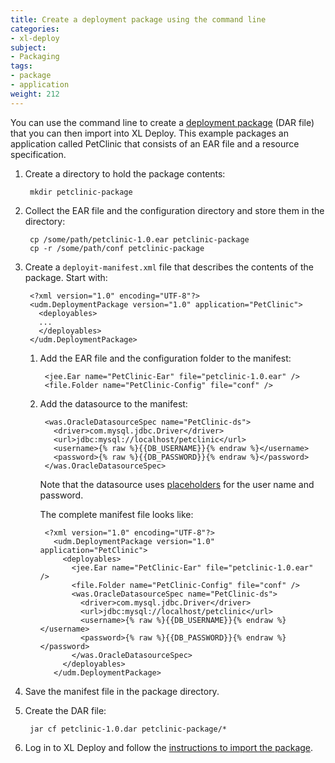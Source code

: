 ```yaml
---
title: Create a deployment package using the command line
categories:
- xl-deploy
subject:
- Packaging
tags:
- package
- application
weight: 212
---
```


You can use the command line to create a [deployment package](/xl-deploy/concept/preparing-your-application-for-xl-deploy.html) (DAR file) that you can then import into XL Deploy. This example packages an application called PetClinic that consists of an EAR file and a resource specification.

1. Create a directory to hold the package contents:

        mkdir petclinic-package

1. Collect the EAR file and the configuration directory and store them in the directory:

        cp /some/path/petclinic-1.0.ear petclinic-package
        cp -r /some/path/conf petclinic-package

1. Create a `deployit-manifest.xml` file that describes the contents of the package. Start with:

        <?xml version="1.0" encoding="UTF-8"?>
        <udm.DeploymentPackage version="1.0" application="PetClinic">
          <deployables>
          ...
          </deployables>
        </udm.DeploymentPackage>

    1. Add the EAR file and the configuration folder to the manifest:

            <jee.Ear name="PetClinic-Ear" file="petclinic-1.0.ear" />
            <file.Folder name="PetClinic-Config" file="conf" />

    1. Add the datasource to the manifest:

            <was.OracleDatasourceSpec name="PetClinic-ds">
              <driver>com.mysql.jdbc.Driver</driver>
              <url>jdbc:mysql://localhost/petclinic</url>
              <username>{% raw %}{{DB_USERNAME}}{% endraw %}</username>
              <password>{% raw %}{{DB_PASSWORD}}{% endraw %}</password>
            </was.OracleDatasourceSpec>

        Note that the datasource uses [placeholders](/xl-deploy/how-to/using-placeholders-in-xl-deploy.html) for the user name and password.

        The complete manifest file looks like:

            <?xml version="1.0" encoding="UTF-8"?>
              <udm.DeploymentPackage version="1.0" application="PetClinic">
                <deployables>
                  <jee.Ear name="PetClinic-Ear" file="petclinic-1.0.ear" />
                  <file.Folder name="PetClinic-Config" file="conf" />
                  <was.OracleDatasourceSpec name="PetClinic-ds">
                    <driver>com.mysql.jdbc.Driver</driver>
                    <url>jdbc:mysql://localhost/petclinic</url>
                    <username>{% raw %}{{DB_USERNAME}}{% endraw %}</username>
                    <password>{% raw %}{{DB_PASSWORD}}{% endraw %}</password>
                  </was.OracleDatasourceSpec>
                </deployables>
              </udm.DeploymentPackage>

1. Save the manifest file in the package directory.
1. Create the DAR file:

        jar cf petclinic-1.0.dar petclinic-package/*

1. Log in to XL Deploy and follow the [instructions to import the package](/xl-deploy/how-to/add-a-package-to-xl-deploy.html#import-a-package).
